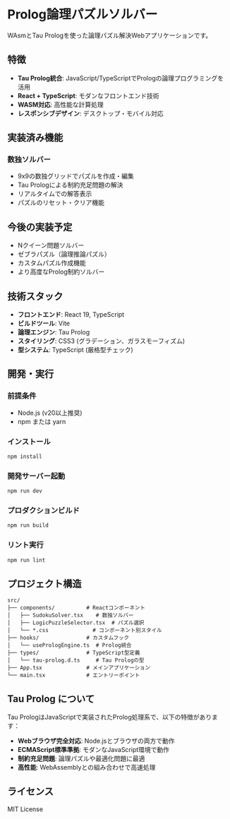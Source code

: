 # Prolog論理パズルソルバー

WAsmとTau Prologを使った論理パズル解決Webアプリケーションです。

## 特徴

- **Tau Prolog統合**: JavaScript/TypeScriptでPrologの論理プログラミングを活用
- **React + TypeScript**: モダンなフロントエンド技術
- **WASM対応**: 高性能な計算処理
- **レスポンシブデザイン**: デスクトップ・モバイル対応

## 実装済み機能

### 数独ソルバー
- 9x9の数独グリッドでパズルを作成・編集
- Tau Prologによる制約充足問題の解決
- リアルタイムでの解答表示
- パズルのリセット・クリア機能

## 今後の実装予定

- Nクイーン問題ソルバー
- ゼブラパズル（論理推論パズル）
- カスタムパズル作成機能
- より高度なProlog制約ソルバー

## 技術スタック

- **フロントエンド**: React 19, TypeScript
- **ビルドツール**: Vite
- **論理エンジン**: Tau Prolog
- **スタイリング**: CSS3 (グラデーション、ガラスモーフィズム)
- **型システム**: TypeScript (厳格型チェック)

## 開発・実行

### 前提条件
- Node.js (v20以上推奨)
- npm または yarn

### インストール
```bash
npm install
```

### 開発サーバー起動
```bash
npm run dev
```

### プロダクションビルド
```bash
npm run build
```

### リント実行
```bash
npm run lint
```

## プロジェクト構造

```
src/
├── components/          # Reactコンポーネント
│   ├── SudokuSolver.tsx    # 数独ソルバー
│   ├── LogicPuzzleSelector.tsx  # パズル選択
│   └── *.css              # コンポーネント別スタイル
├── hooks/               # カスタムフック
│   └── usePrologEngine.ts  # Prolog統合
├── types/               # TypeScript型定義
│   └── tau-prolog.d.ts     # Tau Prologの型
├── App.tsx              # メインアプリケーション
└── main.tsx             # エントリーポイント
```

## Tau Prolog について

Tau PrologはJavaScriptで実装されたProlog処理系で、以下の特徴があります：

- **Webブラウザ完全対応**: Node.jsとブラウザの両方で動作
- **ECMAScript標準準拠**: モダンなJavaScript環境で動作
- **制約充足問題**: 論理パズルや最適化問題に最適
- **高性能**: WebAssemblyとの組み合わせで高速処理

## ライセンス

MIT License

